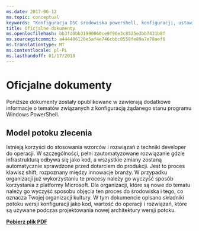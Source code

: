 ```yaml
---
ms.date: 2017-06-12
ms.topic: conceptual
keywords: "Konfiguracja DSC środowiska powershell, konfiguracji, ustawienia"
title: Oficjalne dokumenty
ms.openlocfilehash: bb3fd6bb31990060ce9f96e3c8525e3bb7431b8f
ms.sourcegitcommit: a444406120e5af4e746cbbc0558fe89a7e78aef6
ms.translationtype: MT
ms.contentlocale: pl-PL
ms.lasthandoff: 01/17/2018
---
```

# <a name="whitepapers"></a>Oficjalne dokumenty

Poniższe dokumenty zostały opublikowane w zawierają dodatkowe informacje o tematów związanych z konfiguracją żądanego stanu programu Windows PowerShell.

## <a name="the-release-pipeline-model"></a>Model potoku zlecenia
Istnieją korzyści do stosowania wzorców i rozwiązań z techniki developer do operacji. W szczególności, pełni zautomatyzowane rozwiązanie gdzie infrastrukturą odbywa się jako kod, a wszystkie zmiany zostaną automatycznie sprawdzone przed dotarciem do produkcji. Jest to proces klawisz shift, rozpoznany między innowacje branży. W przypadku organizacji już wykorzystaniu te procesy należy go wyczyść sposób korzystania z platformy Microsoft. Dla organizacji, które są nowe do tematu należy go wyczyść sposobu objęcia ten proces do środowiska i tego, co oznacza Twojej organizacji kultury. W tym dokumencie opisano składniki potoku wersji konfiguracji jako kod, wartość do operacji i rozwiązań, które są używane podczas projektowania nowej architektury wersji potoku. 

**[Pobierz plik PDF](http://aka.ms/thereleasepipelinemodelpdf)**

